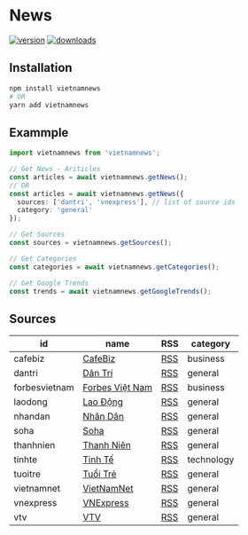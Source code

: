 # News

[![version][npm-image-version]][npm-url]
[![downloads][npm-image-download]][npm-url]

## Installation

```sh
npm install vietnamnews
# OR
yarn add vietnamnews
```

## Exammple

```ts
import vietnamnews from 'vietnamnews';

// Get News - Ariticles
const articles = await vietnamnews.getNews();
// OR
const articles = await vietnamnews.getNews({
  sources: ['dantri', 'vnexpress'], // list of source ids
  category: 'general'
});

// Get Sources
const sources = vietnamnews.getSources();

// Get Categories
const categories = await vietnamnews.getCategories();

// Get Google Trends
const trends = await vietnamnews.getGoogleTrends();
```

## Sources

| id            | name                                            | RSS                                          | category   |
| ------------- | ----------------------------------------------- | -------------------------------------------- | ---------- |
| cafebiz       | [CafeBiz](https://cafebiz.vn)                   | [RSS](https://cafebiz.vn/rss.chn)            | business   |
| dantri        | [Dân Trí](https://dantri.com.vn)                | [RSS](https://dantri.com.vn/rss.htm)         | general    |
| forbesvietnam | [Forbes Việt Nam](https://forbesvietnam.com.vn) | [RSS](https://forbesvietnam.com.vn/rss.html) | business   |
| laodong       | [Lao Động](https://laodong.vn)                  | [RSS](https://laodong.vn/rss)                | general    |
| nhandan       | [Nhân Dân](https://nhandan.com.vn)              | [RSS](https://en.nhandan.org.vn/rss)         | general    |
| soha          | [Soha](https://soha.vn)                         | [RSS](https://soha.vn/rss.htm)               | general    |
| thanhnien     | [Thanh Niên](https://thanhnien.vn)              | [RSS](https://thanhnien.vn/rss.html)         | general    |
| tinhte        | [Tinh Tế](https://tinhte.vn)                    | [RSS](https://tinhte.vn/rss)                 | technology |
| tuoitre       | [Tuổi Trẻ](https://tuoitre.vn)                  | [RSS](https://tuoitre.vn/rss.htm)            | general    |
| vietnamnet    | [VietNamNet](https://vietnamnet.vn)             | [RSS](https://vietnamnet.vn/vn/rss/)         | general    |
| vnexpress     | [VNExpress](https://vnexpress.net)              | [RSS](https://vnexpress.net/rss)             | general    |
| vtv           | [VTV](https://vtv.vn)                           | [RSS](https://vtv.vn/rss.htm)                | general    |

[npm-url]: https://www.npmjs.com/package/vietnamnews
[npm-image-version]: https://img.shields.io/npm/v/vietnamnews.svg?style=flat
[npm-image-download]: https://img.shields.io/npm/dm/vietnamnews.svg?style=flat
